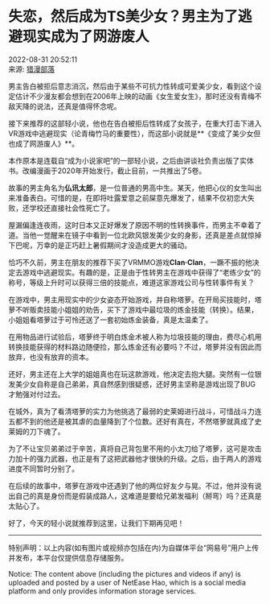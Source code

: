 # 失恋，然后成为TS美少女？男主为了逃避现实成为了网游废人

2022-08-31 20:52:11  
来源: [猎漫部落](https://www.163.com/dy/media/T1580132458867.html)  

男主告白被拒后意志消沉，然后由于某些不可抗力性转成可爱美少女，看到这个设定估计不少漫友都会想到在2006年上映的动画《女生爱女生》，那时还没有青梅不敌天降的说法，还真是值得怀念呢。

接下来推荐的这部轻小说，他也在告白被拒后性转成了女孩子，在重大打击下进入VR游戏中逃避现实（论青梅竹马的重要性），而这部小说就是**《变成了美少女但也成了网游废人》**。

本作原本是连载自“成为小说家吧”的一部轻小说，之后由讲谈社负责出版了实体书。改编漫画于2020年开始发行，截止目前，一共推出了5卷。

故事的男主角名为**仏讯太郎**，是一位普通的男高中生。某天，他把心仪的女生叫出来准备表白。可惜的是，在即将吐露爱意之前屎意先爆发了，结果不仅初恋大失败，还学校还直接社会性死亡了。

屋漏偏逢连夜雨，这时日本又正好爆发了原因不明的性转换事件，而男主不幸着了道。当他一觉醒来在镜子中看到一位北欧风银发美少女的身影，还真是差点就惊掉下巴呢，万幸的是正巧赶上暑假期间才没造成更大的骚动。

恰巧不久前，男主在朋友的推荐下买了VRMMO游戏**Clan·Clan**，一蹶不振的他决定去游戏中逃避现实。有趣的是，正是由于性转男主在游戏中获得了“老练少女”的称号，等级上升时可以获得三倍的技能点，难道这家游戏公司与性转事件有关？

在游戏中，男主用现实中的少女姿态开始游戏，并自称塔萝。在开局买技能时，塔萝不听贩卖技能小姐姐的劝告，买下了游戏中最垃圾的炼金技能（转换）。结果，小姐姐看塔萝过于可怜还送了一套初始炼金装备，真是太温柔了。

在用物品进行试验后，塔萝终于明白炼金术被人称为垃圾技能的理由，费尽心机用转换技能获得的材料路边随便捡，那么炼金还有必要吗？不过，塔萝并没有因此而放弃，也没有放弃的资本。

还好，男主还在上大学的姐姐真也在玩这款游戏，他决定去抱大腿。突然有一位银发美少女自称是自己弟弟，真自然感到很疑惑，还好男主坚称是游戏出现了BUG才勉强对付过去。

在城外，真为了看清塔萝的实力为他挑选了最弱的史莱姆进行战斗，可惜战斗力连五都不到的他还是被其虐的血量降到了个位数。还好有真在，不然塔萝就真成了史莱姆的刀下魂了。

为了不让宝贝弟弟过于辛苦，真将自己背包里不用的小太刀给了塔萝，这可是攻击力加十的强力武器，也正是有了这把武器他才很快的升级。之后，由于两人的游戏进度不同暂时分别了。

在后续的故事中，塔萝在游戏中还遇到了他的两位好友夕与晃。不过，他并没有说出自己的真是身份而是假装成路人，这难道是要给兄弟发福利（掰弯）吗？还真是太贴心了。

好了，今天的轻小说就推荐到这里，让我们下期再见吧！

---

特别声明：以上内容(如有图片或视频亦包括在内)为自媒体平台“网易号”用户上传并发布，本平台仅提供信息存储服务。

Notice: The content above (including the pictures and videos if any) is uploaded and posted by a user of NetEase Hao, which is a social media platform and only provides information storage services.